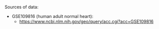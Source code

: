 Sources of data:
- GSE109816 (human adult normal heart):
  - https://www.ncbi.nlm.nih.gov/geo/query/acc.cgi?acc=GSE109816
